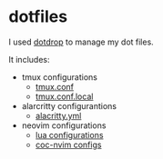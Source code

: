 # dotfiles

I used [dotdrop](https://github.com/deadc0de6/dotdrop) to manage my dot files.

It includes:

- tmux configurations
  - [tmux.conf](./dotfiles/tmux/.tmux.conf)
  - [tmux.conf.local](./dotfiles/tmux/.tmux.conf)
- alarcritty configurantions
  - [alacritty.yml](./dotfiles/config/alacritty.yml)
- neovim configurations
  - [lua configurations](./dotfiles/nvim/init.lua)
  - [coc-nvim configs](./dotfiles/config/nvim/coc-settings.json)

